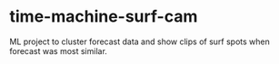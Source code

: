 # time-machine-surf-cam
ML project to cluster forecast data and show clips of surf spots when forecast was most similar.
